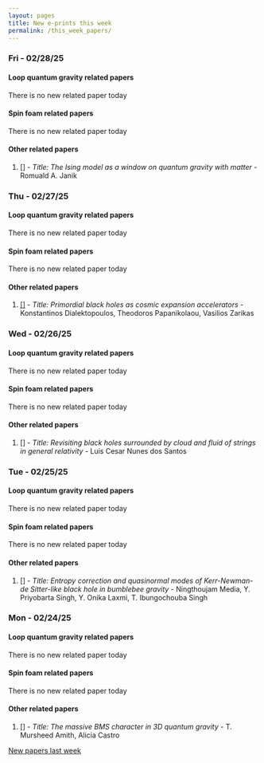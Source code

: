 ```yaml
---
layout: pages
title: New e-prints this week
permalink: /this_week_papers/
---
```




### Fri - 02/28/25

#### Loop quantum gravity related papers

There is no new related paper today 

#### Spin foam related papers

There is no new related paper today 



#### Other related papers

1. [[]](https://arxiv.org/abs/) - *Title:
          The Ising model as a window on quantum gravity with matter* - Romuald A. Janik



### Thu - 02/27/25

#### Loop quantum gravity related papers

There is no new related paper today 

#### Spin foam related papers

There is no new related paper today 



#### Other related papers

1. [[]](https://arxiv.org/abs/) - *Title:
          Primordial black holes as cosmic expansion accelerators* - Konstantinos Dialektopoulos, Theodoros Papanikolaou, Vasilios Zarikas



### Wed - 02/26/25

#### Loop quantum gravity related papers

There is no new related paper today 

#### Spin foam related papers

There is no new related paper today 



#### Other related papers

1. [[]](https://arxiv.org/abs/) - *Title:
          Revisiting black holes surrounded by cloud and fluid of strings in general relativity* - Luis Cesar Nunes dos Santos



### Tue - 02/25/25

#### Loop quantum gravity related papers

There is no new related paper today 

#### Spin foam related papers

There is no new related paper today 



#### Other related papers

1. [[]](https://arxiv.org/abs/) - *Title:
          Entropy correction and quasinormal modes of Kerr-Newman-de Sitter-like black hole in bumblebee gravity* - Ningthoujam Media, Y. Priyobarta Singh, Y. Onika Laxmi, T. Ibungochouba Singh



### Mon - 02/24/25

#### Loop quantum gravity related papers

There is no new related paper today 

#### Spin foam related papers

There is no new related paper today 



#### Other related papers

1. [[]](https://arxiv.org/abs/) - *Title:
          The massive BMS character in 3D quantum gravity* - T. Mursheed Amith, Alicia Castro






[New papers last week]({{site.url}}/archived/weekly/pre-prints/2025/02/24/archived_weekly_papers.html)